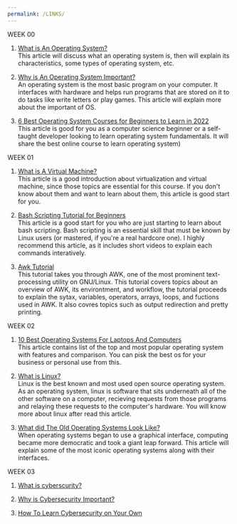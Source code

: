 ```yaml
---
permalink: /LINKS/
---
```

WEEK 00
1. [What is An Operating System?](https://www.geeksforgeeks.org/what-is-an-operating-system/)<br>
This article will discuss what an operating system is, then will explain its characteristics, some types of operating system, etc.

2. [Why is An Operating System Important?](https://www.ctesolutions.com/why-is-operating-system-important/)<br>
An operating system is the most basic program on your computer. It interfaces with hardware and helps run programs that are stored on it to do tasks like write letters or play games. This article will explain more about the important of OS.

3. [6 Best Operating System Courses for Beginners to Learn in 2022](https://medium.com/javarevisited/6-best-operating-system-courses-for-beginners-to-learn-7d727882d267)<br>
This article is good for you as a computer science beginner or a self-taught developer looking to learn operating system fundamentals. It will share the best online course to learn operating system)

WEEK 01
1. [What is A Virtual Machine?](https://blog.stackpath.com/virtual-machine/)<br>
This article is a good introduction about virtualization and virtual machine, since those topics are essential for this course. If you don't know about them and want to learn about them, this article is good start for you.

2. [Bash Scripting Tutorial for Beginners](https://linuxconfig.org/bash-scripting-tutorial-for-beginners)<br>
This article is a good start for you who are just starting to learn about bash scripting. Bash scripting is an essential skill that must be known by Linux users (or mastered, if you're a real hardcore one). I highly recommend this article, as it includes short videos to explain each commands interatively. 

3. [Awk Tutorial](https://www.tutorialspoint.com/awk/index.htm)<br>
This tutorial takes you through AWK, one of the most prominent text-processing utility on GNU/Linux. This tutorial covers topics about an overview of AWK, its environtment, and workflow, the tutorial proceeds to explain the sytax, variables, operators, arrays, loops, and fuctions used in AWK. It also covres topics such as output redirection and pretty printing.

WEEK 02
1. [10 Best Operating Systems For Laptops And Computers](https://www.softwaretestinghelp.com/best-operating-systems/)<br>
This article contains list of the top and most popular operating system with features and comparison. You can pisk the best os for your business or personal use from this.

2. [What is Linux?](https://opensource.com/resources/linux)<br>
Linux is the best known and most used open source operating system. As an operating system, linux is software that sits underneath all of the other software on a computer, recieving requests from those programs and relaying these requests to the computer's hardware. You will know more about linux after read this article.

3. [What did The Old Operating Systems Look Like?](https://medium.com/codex/what-did-the-old-operating-systems-look-like-68300cb9ad08)<br>
When operating systems began to use a graphical interface, computing became more democratic and took a giant leap forward. This article will explain some of the most iconic operating systems along with their interfaces. 

WEEK 03
1. [What is cyberscurity?](https://www.ibm.com/topics/cybersecurity)<br>

2. [Why is Cybersecurity Important?](https://www.visma.com/cyber-security/why-is-cyber-security-important/)<br>

3. [How To Learn Cybersecurity on Your Own](https://www.springboard.com/blog/cybersecurity/how-to-learn-cybersecurity/)<br>
